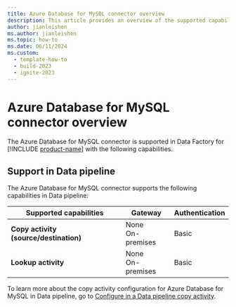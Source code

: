 ```yaml
---
title: Azure Database for MySQL connector overview
description: This article provides an overview of the supported capabilities of the Azure Database for MySQL connector.
author: jianleishen
ms.author: jianleishen
ms.topic: how-to
ms.date: 06/11/2024
ms.custom:
  - template-how-to
  - build-2023
  - ignite-2023
---
```


# Azure Database for MySQL connector overview

The Azure Database for MySQL connector is supported in Data Factory for [!INCLUDE [product-name](../includes/product-name.md)] with the following capabilities.

## Support in Data pipeline

The Azure Database for MySQL connector supports the following capabilities in Data pipeline:

| Supported capabilities | Gateway | Authentication |
| --- | --- | ---|
| **Copy activity (source/destination)** | None <br>On-premises | Basic |
| **Lookup activity** | None <br>On-premises | Basic |

To learn more about the copy activity configuration for Azure Database for MySQL in Data pipeline, go to [Configure in a Data pipeline copy activity](connector-azure-database-for-mysql-copy-activity.md).
